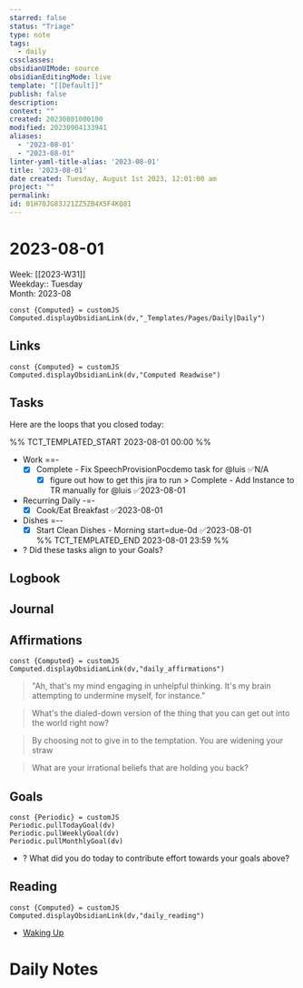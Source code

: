 ```yaml
---
starred: false
status: "Triage"
type: note
tags:
  - daily
cssclasses: 
obsidianUIMode: source
obsidianEditingMode: live
template: "[[Default]]"
publish: false
description: 
context: ""
created: 20230801000100
modified: 20230904133941
aliases:
  - '2023-08-01'
  - "2023-08-01"
linter-yaml-title-alias: '2023-08-01'
title: '2023-08-01'
date created: Tuesday, August 1st 2023, 12:01:00 am
project: ""
permalink: 
id: 01H70JG83J21ZZ5ZB4X5F4KQ81
---
```


# 2023-08-01

Week: [[2023-W31]]  
Weekday:: Tuesday  
Month: 2023-08

```dataviewjs
const {Computed} = customJS
Computed.displayObsidianLink(dv,"_Templates/Pages/Daily|Daily")
```

## Links

```dataviewjs
const {Computed} = customJS
Computed.displayObsidianLink(dv,"Computed Readwise")
```

## Tasks

Here are the loops that you closed today:

%% TCT_TEMPLATED_START 2023-08-01 00:00 %%
* Work ==-
    - [x] Complete - Fix SpeechProvisionPocdemo task for @luis ✅N/A
        - [x] figure out how to get this jira to run > Complete - Add Instance to TR manually for @luis ✅2023-08-01
* Recurring Daily -=-
    - [x] Cook/Eat Breakfast ✅2023-08-01
* Dishes =--
    - [x] Start Clean Dishes - Morning start=due-0d ✅2023-08-01  
%% TCT_TEMPLATED_END 2023-08-01 23:59 %%
* ? Did these tasks align to your Goals?

## Logbook

## Journal

## Affirmations

```dataviewjs
const {Computed} = customJS
Computed.displayObsidianLink(dv,"daily_affirmations")
```

> "Ah, that's my mind engaging in unhelpful thinking. It's my brain attempting to undermine myself, for instance."

> What's the dialed-down version of the thing that you can get out into the world right now?

> By choosing not to give in to the temptation. You are widening your straw

> What are your irrational beliefs that are holding you back?

## Goals

```dataviewjs
const {Periodic} = customJS
Periodic.pullTodayGoal(dv)
Periodic.pullWeeklyGoal(dv)
Periodic.pullMonthlyGoal(dv)
```
* ? What did you do today to contribute effort towards your goals above?

## Reading

```dataviewjs
const {Computed} = customJS
Computed.displayObsidianLink(dv,"daily_reading")
```
* [Waking Up]( https://read.readwise.io/read/01gjr2j724698ts9z7mbyxz63z)

# Daily Notes
